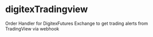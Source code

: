 # digitexTradingview
Order Handler for DigitexFutures Exchange to get trading alerts from TradingView via webhook
